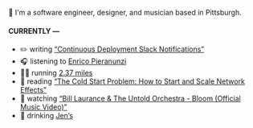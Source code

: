 👋 I'm a software engineer, designer, and musician based in Pittsburgh.

#### CURRENTLY —

* ✏️ writing [“Continuous Deployment Slack Notifications”](https://www.amoscato.com/journal/slack-deploy-notifications/)
* 🎧 listening to [Enrico Pieranunzi](https://www.last.fm/music/Enrico+Pieranunzi/_/My+Travel+with+Claude+II)
* 🏃‍♂️ running [2.37 miles](https://www.strava.com/activities/11860712722)
* 📘 reading [“The Cold Start Problem: How to Start and Scale Network Effects”](https://www.goodreads.com/book/show/55338968-the-cold-start-problem)
* 🍿 watching [“Bill Laurance &amp; The Untold Orchestra - Bloom (Official Music Video)”](https://youtu.be/aOisxXhsXUk)
* 🍺 drinking [Jen’s](https://untappd.com/user/namoscato/checkin/1397727546)
